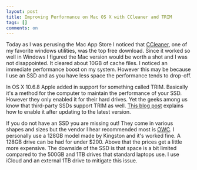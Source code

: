 ```yaml
---
layout: post
title: Improving Performance on Mac OS X with CCleaner and TRIM
tags: []
comments: on
---
```

Today as I was perusing the Mac App Store I noticed that <a href="http://www.piriform.com/ccleaner">CCleaner</a>, one of my favorite windows utilities, was the top free download. Since it worked so well in Windows I figured the Mac version would be worth a shot and I was not disappointed. It cleared about 10GB of cache files. I noticed an immediate performance boost on my system. However this may be because I use an SSD and as you have less space the performance tends to drop-off.

In OS X 10.6.8 Apple added in support for something called TRIM. Basically it's a method for the computer to maintain the performance of your SSD. However they only enabled it for their hard drives. Yet the geeks among us know that third-party SSDs support TRIM as well. <a href="http://digitaldj.net/2011/07/21/trim-enabler-for-lion/">This blog post</a> explains how to enable it after updating to the latest version.

If you do not have an SSD you are missing out! They come in various shapes and sizes but the vendor I hear recommended most is <a href="http://www.macsales.com/">OWC</a>. I personally use a 128GB model made by Kingston and it's worked fine. A 128GB drive can be had for under $200. Above that the prices get a little more expensive. The downside of the SSD is that space is a bit limited compared to the 500GB and 1TB drives that standard laptops use. I use iCloud and an external 1TB drive to mitigate this issue.
